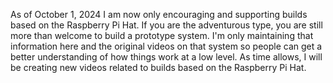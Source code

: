 As of October 1, 2024 I am now only encouraging and supporting builds based on the Raspberry Pi Hat. If you are the adventurous type, you are still more than welcome to build a prototype system. I'm only maintaining that information here and the original videos on that system so people can get a better understanding of how things work at a low level. As time allows, I will be creating new videos related to builds based on the Raspberry Pi Hat.
